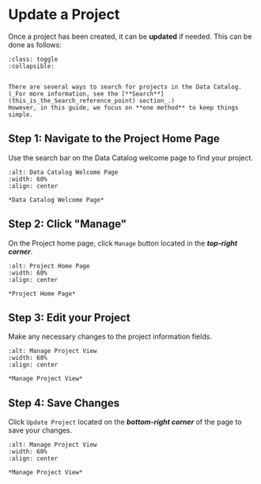 # Update a Project
Once a project has been created, it can be **updated** if needed.
This can be done as follows:


```{admonition} Search Options
:class: toggle
:collapsible:


There are several ways to search for projects in the Data Catalog. 
(_For more information, see the [**Search**](this_is_the_Search_reference_point) section_.)
However, in this guide, we focus on **one method** to keep things simple.

```


## Step 1: Navigate to the Project Home Page 
Use the search bar on the Data Catalog welcome page to find your project.


```{figure} ../../../_static/images/search_project.png
:alt: Data Catalog Welcome Page
:width: 60%
:align: center

*Data Catalog Welcome Page*

```


## Step 2: Click "Manage" 
On the Project home page, click `Manage` button located in the ***top-right corner***.


```{figure} ../../../_static/images/manage_button.png
:alt: Project Home Page
:width: 60%
:align: center

*Project Home Page*

```


## Step 3: Edit your Project
Make any necessary changes to the project information fields.

```{figure} ../../../_static/images/update_project_view.png
:alt: Manage Project View
:width: 60%
:align: center

*Manage Project View*

```


## Step 4: Save Changes
Click `Update Project` located on the ***bottom-right corner*** of the page to save your changes.

```{figure} ../../../_static/images/update_button.png
:alt: Manage Project View
:width: 60%
:align: center

*Manage Project View*

```
